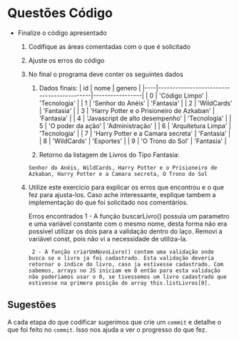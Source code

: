 # Questões Código

* Finalize o código apresentado
    1. Codifique as áreas comentadas com o que é solicitado
    2. Ajuste os erros do código
    3. No final o programa deve conter os seguintes dados
        1. Dados finais:
            | id |                   nome                    |     genero      |
            |----|-------------------------------------------|-----------------|
            | 0  |              'Código Limpo'               |  'Tecnologia'   |
            | 1  |             'Senhor do Anéis'             |   'Fantasia'    |
            | 2  |                'WildCards'                |   'Fantasia'    |
            | 3  | 'Harry Potter e o Prisioneiro de Azkaban' |   'Fantasia'    |
            | 4  |      'Javascript de alto desempenho'      |  'Tecnologia'   |
            | 5  |             'O poder da ação'             | 'Administração' |
            | 6  |            'Arquitetura Limpa'            |  'Tecnologia'   |
            | 7  |     'Harry Potter e a Camara secreta'     |   'Fantasia'    |
            | 8  |                'WildCards'                |   'Esportes'    |
            | 9  |             'O Trono do Sol'              |   'Fantasia'    |

        2. Retorno da listagem de Livros do Tipo Fantasia:
        ```
        Senhor do Anéis, WildCards, Harry Potter e o Prisioneiro de Azkaban, Harry Potter e a Camara secreta, O Trono do Sol
        ```

    4. Utilize este exercicio para explicar os erros que encontrou e o que fez para ajusta-los. Caso ache interessante, explique tambem a implementação do que foi solicitado nos comentários.

        Erros encontrados
            1 - A função buscarLivro() possuia um parametro e uma variável constante com o mesmo nome, desta forma não era possível utilizar os dois para a validação dentro do laço. Removi a variável const, pois não vi a necessidade de utiliza-la.

            2 - A função criarUmNovoLivro() contem uma validação onde busca se o livro ja foi cadastrado. Esta validação deveria retornar o índice do livro, caso ja estivesse cadastrado. Com sabemos, arrays no JS iniciam em 0 então para esta validação não poderiamos usar o 0, se tivessemos um livro cadastrado que estivesse na primera posição do array this.listLivros[0].


## Sugestões

A cada etapa do que codificar sugerimos que crie um `commit` e detalhe o que foi feito no `commit`. Isso nos ajuda a ver o progresso do que fez.